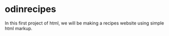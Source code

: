 # odinrecipes

In this first project of html, we will be making a recipes website using simple html markup. 